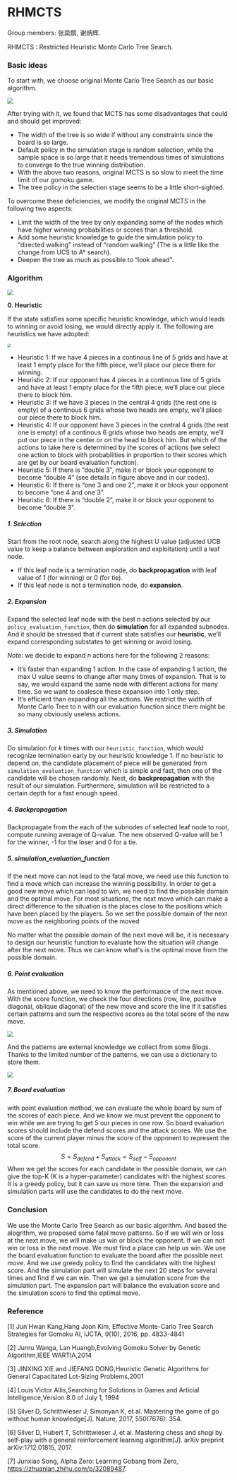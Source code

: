 # RHMCTS



Group members: 张奕朗, 谢炳辉.

RHMCTS : Restricted Heuristic Monte Carlo Tree Search.



### Basic ideas

To start with, we choose original Monte Carlo Tree Search as our basic algorithm. 

<img src="/images/1.gif" style='zoom:80%'>

After trying with it, we found that  MCTS has some disadvantages that could and should get improved:

- The width of the tree is so wide if without any constraints since the board is so large.
- Default policy in the simulation stage is random selection, while the sample space is so large that it needs tremendous times of simulations to converge to the true winning distribution.
- With the above two reasons, original MCTS is so slow to meet the time limit of our gomoku game.
- The tree policy in the selection stage seems to be a little short-sighted.

To overcome these deficiencies, we modify the original MCTS in the following two aspects:

- Limit the width of the tree by only expanding some of the nodes which have higher winning probabilities or scores than a threshold.
- Add some heuristic knowledge to guide the simulation policy to “directed walking” instead of “random walking” (The is a little like the change from UCS to A* search). 
- Deepen the tree as much as possible to “look ahead”.



### Algorithm

<img src="/images/2.jpg" style='zoom:80%'>

**0. Heuristic**

If the state satisfies some specific heuristic knowledge, which would leads to winning or avoid losing, we would directly apply it. The following are heuristics we have adopted:

<img src="/images/3.png" style='zoom:50%'>

- Heuristic 1: If we have 4 pieces in a continous line of 5 grids and have at least 1 empty place for the fifth piece, we’ll place our piece there for winning.
- Heuristic 2: If our opponent has 4 pieces in a continous line of 5 grids and have at least 1 empty place for the fifth piece, we’ll place our piece there to block him.
- Heuristic 3: If we have 3 pieces in the central 4 grids (the rest one is empty) of a continous 6 grids whose two heads are empty, we’ll place our piece there to block him.
- Heuristic 4: If our opponent have 3 pieces in the central 4 grids (the rest one is empty) of a continous 6 grids whose two heads are empty, we’ll put our piece in the center or on the head to block him. But which of the actions to take here is determined by the scores of actions (we select one action to block with probabilities in proportion to their scores which are get by our board evaluation function).
- Heuristic 5: If there is “double 3”, make it or block your opponent to become “double 4” (see details in figure above and in our codes).
- Heuristic 6: If there is “one 3 and one 2”, make it or block your opponent to become “one 4 and one 3”.
- Heuristic 6: If there is “double 2”, make it or block your opponent to become “double 3”.



##### 1. Selection

Start from the root node, search along the highest U value (adjusted UCB value to keep a balance between exploration and exploitation) until a leaf node.

- If this leaf node is a termination node, do **backpropagation** with leaf value of 1 (for winning) or 0 (for tie).
- If this leaf node is not a termination node, do **expansion**.



##### 2. Expansion

Expand the selected leaf node with the best n actions selected by our `policy_evaluation_function`, then do **simulation** for all expanded subnodes. And it should be stressed that if current state satisfies our **heuristic**, we’ll expand corresponding substates to get winning or avoid losing.

*Note*: we decide to expand *n* actions here for the following 2 reasons:

- It’s faster than expanding 1 action. In the case of expanding 1 action, the max U value seems to change after many times of expansion. That is to say, we would expand the same node with different actions for many time. So we want to coalesce these expansion into 1 only step.
- It’s efficient than expanding all the actions. We restrict the width of Monte Carlo Tree to n with our evaluation function since there might be so many obviously useless actions.



##### 3. Simulation

Do simulation for *k* times with our `heuristic_function`, which would recognize termination early by our heuristic knowledge 1. If no heuristic to depend on, the candidate placement of piece will be generated from `simulation_evaluation_function` which is simple and fast, then one of the candidate will be chosen randomly. Nest, do **backpropagation** with the result of our simulation. Furthermore, simulation will be restricted to a certain depth for a fast enough speed.



##### 4. Backpropagation

Backpropagate from the each of the subnodes of selected leaf node to root, compute running average of Q-value. The new observed Q-value will be 1 for the winner, -1 for the loser and 0 for a tie.



##### 5. simulation_evaluation_function

If the next move can not lead to the fatal move, we need use this function to find a move which can increase the winning possibility. In order to get  a good new move which can lead to win, we need to find the possible domain and the optimal move. For most situations, the next move which can make a direct difference to the situation is the places close to the positions which have been placed by the players. So we set the possible domain of the next move as the neighboring points of the moved

No matter what the possible domain of the next move will be, it is necessary to design our heuristic function to evaluate how the situation will change after the next move. Thus we can know what's is the optimal move from the possible domain.



##### 6. Point evaluation

As mentioned above, we need to know the performance of the next move. With the score function, we check the four directions (row, line, positive diagonal, oblique diagonal) of the new move and score the line if it satisfies certain patterns and sum the respective scores as the total score of the new move. 

<img src="/images/point.png" style='zoom:80%'>

And the patterns are external knowledge we collect from some Blogs. Thanks to the limited number of the patterns, we can use a dictionary to store them. 

<img src="/images/table.png" style='zoom:80%'>



##### 7. Board evaluation

with point evaluation method, we can evaluate the whole board by sum of the scores of each piece. And we know we must prevent the opponent to win while we are trying to get 5 our pieces in one row. So board evaluation scores should include the defend scores and the attack scores. We use the score of the current player minus the score of the opponent to represent the total score.
$$
S = S_{defend} + S_{attack} = S_{self} - S_{opponent}
$$
When we get the scores for each candidate in the possible domain, we can give the top-K (K is a hyper-parameter) candidates with the highest scores. It is a greedy policy, but it can save us more time. Then the expansion and simulation parts will use the candidates to do the next move.



### Conclusion

We use the Monte Carlo Tree Search as our basic algorithm. And based the alogrithm, we proposed some fatal move patterns. So if we will win or loss at the next move, we will make us win or block the opponent. If we can not win or loss in the next move. We must find a place can help us win. We use the board evaluation function to evaluate the board after the possible next move. And we use greedy policy to find the candidates with the highest score. And the simulation part will simulate the next 20 steps for several times and find if we can win. Then we get a simulation score from the simulation part. The expansion part will balance the evaluation score and the simulation score to find the optimal move.



### Reference

[1] Jun Hwan Kang,Hang Joon Kim, Effective Monte-Carlo Tree Search Strategies for Gomoku AI, IJCTA, 9(10), 2016, pp. 4833-4841

[2] Junru Wanga, Lan Huangb,Evolving Gomoku Solver by Genetic Algorithm,IEEE WARTIA,2014

[3] JINXING XIE and JIEFANG DONG,Heuristic Genetic Algorithms for General Capacitated Lot-Sizing Problems,2001

[4] Louis Victor Allis,Searching for Solutions in Games and Articial Intelligence,Version 8.0 of July 1, 1994

[5] Silver D, Schrittwieser J, Simonyan K, et al. Mastering the game of go without human knowledge[J]. Nature, 2017, 550(7676): 354.

[6] Silver D, Hubert T, Schrittwieser J, et al. Mastering chess and shogi by self-play with a general reinforcement learning algorithm[J]. arXiv preprint arXiv:1712.01815, 2017.

[7] Junxiao Song, Alpha Zero: Learning Gobang from Zero, https://zhuanlan.zhihu.com/p/32089487.
